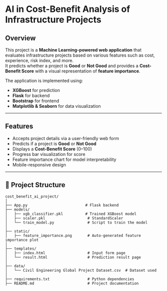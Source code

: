 # AI in Cost-Benefit Analysis of Infrastructure Projects

## Overview
This project is a **Machine Learning-powered web application** that evaluates infrastructure projects based on various features such as cost, experience, risk index, and more.  
It predicts whether a project is **Good** or **Not Good** and provides a **Cost-Benefit Score** with a visual representation of **feature importance**.

The application is implemented using:
- **XGBoost** for prediction
- **Flask** for backend
- **Bootstrap** for frontend
- **Matplotlib & Seaborn** for data visualization

---

## Features
- Accepts project details via a user-friendly web form
- Predicts if a project is **Good** or **Not Good**
- Displays a **Cost-Benefit Score** (0–100)
- Progress bar visualization for score
- Feature importance chart for model interpretability
- Mobile-responsive design

---

## 📂 Project Structure

```text
cost_benefit_ai_project/
│
├── App.py                          # Flask backend
├── models/
│   ├── xgb_classifier.pkl          # Trained XGBoost model
│   ├── scaler.pkl                   # StandardScaler
│   └── train_model.py               # Script to train the model
│
├── static/
│   ├── feature_importance.png       # Auto-generated feature importance plot
│
├── templates/
│   ├── index.html                   # Input form page
│   └── result.html                  # Prediction result page
│
├── data/
│   └── Civil Engineering Global Project Dataset.csv  # Dataset used
│
├── requirements.txt                 # Python dependencies
├── README.md                        # Project documentation




